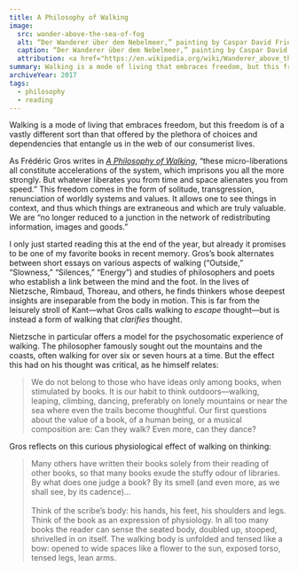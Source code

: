 ```yaml
---
title: A Philosophy of Walking
image:
  src: wander-above-the-sea-of-fog
  alt: “Der Wanderer über dem Nebelmeer,” painting by Caspar David Friedrich (1818).
  caption: “Der Wanderer über dem Nebelmeer,” painting by Caspar David Friedrich (1818).
  attribution: <a href="https://en.wikipedia.org/wiki/Wanderer_above_the_Sea_of_Fog#/media/File:Caspar_David_Friedrich_-_Wanderer_above_the_sea_of_fog.jpg">Wikimedia Commons</a>
summary: Walking is a mode of living that embraces freedom, but this freedom is of a vastly different sort than that offered by the plethora of choices and dependencies that entangle us in the web of our consumerist lives.
archiveYear: 2017
tags:
  - philosophy
  - reading
---
```


Walking is a mode of living that embraces freedom, but this freedom is of a vastly different sort than that offered by the plethora of choices and dependencies that entangle us in the web of our consumerist lives.

As Frédéric Gros writes in [_A Philosophy of Walking_](https://www.versobooks.com/books/1865-a-philosophy-of-walking), “these micro-liberations all constitute accelerations of the system, which imprisons you all the more strongly. But whatever liberates you from time and space alienates you from speed.” This freedom comes in the form of solitude, transgression, renunciation of worldly systems and values. It allows one to see things in context, and thus which things are extraneous and which are truly valuable. We are “no longer reduced to a junction in the network of redistributing information, images and goods.”

I only just started reading this at the end of the year, but already it promises to be one of my favorite books in recent memory. Gros’s book alternates between short essays on various aspects of walking (“Outside,” “Slowness,” “Silences,” “Energy”) and studies of philosophers and poets who establish a link between the mind and the foot. In the lives of Nietzsche, Rimbaud, Thoreau, and others, he finds thinkers whose deepest insights are inseparable from the body in motion. This is far from the leisurely stroll of Kant—what Gros calls walking to _escape_ thought—but is instead a form of walking that _clarifies_ thought.

Nietzsche in particular offers a model for the psychosomatic experience of walking. The philosopher famously sought out the mountains and the coasts, often walking for over six or seven hours at a time. But the effect this had on his thought was critical, as he himself relates:

> We do not belong to those who have ideas only among books, when stimulated by books. It is our habit to think outdoors—walking, leaping, climbing, dancing, preferably on lonely mountains or near the sea where even the trails become thoughtful. Our first questions about the value of a book, of a human being, or a musical composition are: Can they walk? Even more, can they dance?

Gros reflects on this curious physiological effect of walking on thinking:

> Many others have written their books solely from their reading of other books, so that many books exude the stuffy odour of libraries. By what does one judge a book? By its smell (and even more, as we shall see, by its cadence)... <br><br> Think of the scribe’s body: his hands, his feet, his shoulders and legs. Think of the book as an expression of physiology. In all too many books the reader can sense the seated body, doubled up, stooped, shrivelled in on itself. The walking body is unfolded and tensed like a bow: opened to wide spaces like a flower to the sun, exposed torso, tensed legs, lean arms.
